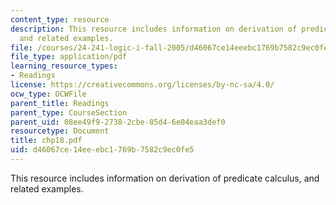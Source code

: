 ```yaml
---
content_type: resource
description: This resource includes information on derivation of predicate calculus,
  and related examples.
file: /courses/24-241-logic-i-fall-2005/d46067ce14eeebc1769b7582c9ec0fe5_chp18.pdf
file_type: application/pdf
learning_resource_types:
- Readings
license: https://creativecommons.org/licenses/by-nc-sa/4.0/
ocw_type: OCWFile
parent_title: Readings
parent_type: CourseSection
parent_uid: 08ee49f9-2738-2cbe-85d4-6e04eaa3def0
resourcetype: Document
title: chp18.pdf
uid: d46067ce-14ee-ebc1-769b-7582c9ec0fe5
---
```

This resource includes information on derivation of predicate calculus, and related examples.